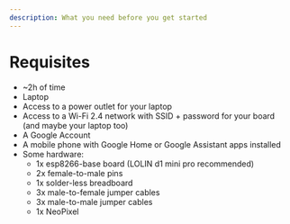 ```yaml
---
description: What you need before you get started
---
```


# Requisites

* ~2h of time
* Laptop
* Access to a power outlet for your laptop
* Access to a Wi-Fi 2.4 network with SSID + password for your board \(and maybe  your laptop too\)
* A Google Account
* A mobile phone with Google Home or Google Assistant apps installed
* Some hardware:
  * 1x esp8266-base board \(LOLIN d1 mini pro recommended\)
  * 2x female-to-male pins
  * 1x solder-less breadboard
  * 3x male-to-female jumper cables
  * 3x male-to-male jumper cables
  * 1x NeoPixel


